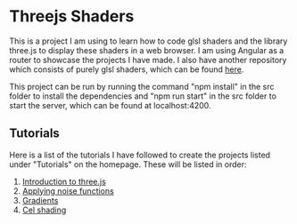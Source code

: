 # Threejs Shaders

This is a project I am using to learn how to code glsl shaders and the library three.js to display these shaders in a web browser. I am using Angular as a router to showcase the projects I have made. I also have another repository which consists of purely glsl shaders, which can be found [here](https://github.com/JoshRosner101/Shaders).

This project can be run by running the command "npm install" in the src folder to install the dependencies and "npm run start" in the src folder to start the server, which can be found at localhost:4200.

## Tutorials

Here is a list of the tutorials I have followed to create the projects listed under "Tutorials" on the homepage. These will be listed in order:
1. [Introduction to three.js](https://www.youtube.com/watch?v=_OwJV2xL8M8)
2. [Applying noise functions](https://www.youtube.com/watch?v=ixEPBzrhgTg)
3. [Gradients](https://www.youtube.com/watch?v=Ydu4epKEM3I)
4. [Cel shading](https://www.youtube.com/watch?v=V5UllFImvoE)